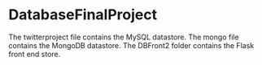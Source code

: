 # DatabaseFinalProject

The twitterproject file contains the MySQL datastore.
The mongo file contains the MongoDB datastore.
The DBFront2 folder contains the Flask front end store.
